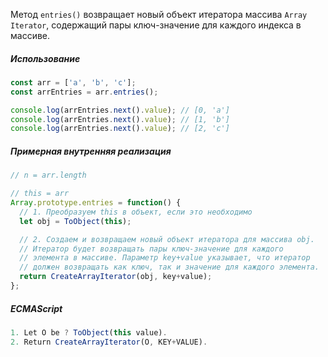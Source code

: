 Метод `entries()` возвращает новый объект итератора массива `Array Iterator`, содержащий пары ключ-значение для каждого индекса в массиве.

##### Использование

```js
const arr = ['a', 'b', 'c'];
const arrEntries = arr.entries();

console.log(arrEntries.next().value); // [0, 'a']
console.log(arrEntries.next().value); // [1, 'b']
console.log(arrEntries.next().value); // [2, 'c']
```

##### Примерная внутренняя реализация

```js
// n = arr.length

// this = arr
Array.prototype.entries = function() {
  // 1. Преобразуем this в объект, если это необходимо
  let obj = ToObject(this);

  // 2. Создаем и возвращаем новый объект итератора для массива obj. 
  // Итератор будет возвращать пары ключ-значение для каждого 
  // элемента в массиве. Параметр key+value указывает, что итератор 
  // должен возвращать как ключ, так и значение для каждого элемента.
  return CreateArrayIterator(obj, key+value);
};
```

##### ECMAScript

```js
1. Let O be ? ToObject(this value).
2. Return CreateArrayIterator(O, KEY+VALUE).
```